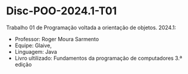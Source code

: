 # Disc-POO-2024.1-T01
Trabalho 01 de Programação voltada a orientação de objetos. 2024.1:
- Professor: Roger Moura Sarmento
- Equipe: Glaive, 
- Linguagem: Java 
- Livro ultilizado: Fundamentos da programação de computadores 3.ª edição
